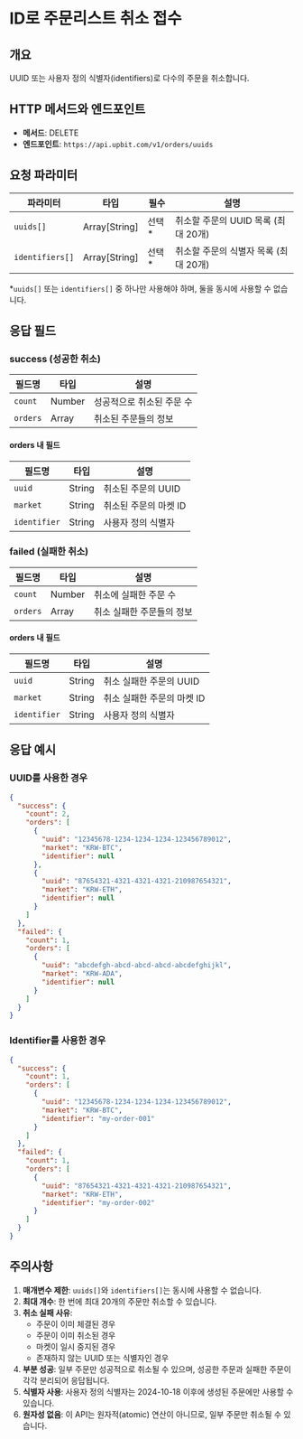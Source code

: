 # ID로 주문리스트 취소 접수

## 개요
UUID 또는 사용자 정의 식별자(identifiers)로 다수의 주문을 취소합니다.

## HTTP 메서드와 엔드포인트
- **메서드**: DELETE
- **엔드포인트**: `https://api.upbit.com/v1/orders/uuids`

## 요청 파라미터

| 파라미터 | 타입 | 필수 | 설명 |
|---------|-----|-----|------|
| `uuids[]` | Array[String] | 선택* | 취소할 주문의 UUID 목록 (최대 20개) |
| `identifiers[]` | Array[String] | 선택* | 취소할 주문의 식별자 목록 (최대 20개) |

*`uuids[]` 또는 `identifiers[]` 중 하나만 사용해야 하며, 둘을 동시에 사용할 수 없습니다.

## 응답 필드

### success (성공한 취소)
| 필드명 | 타입 | 설명 |
|--------|-----|------|
| `count` | Number | 성공적으로 취소된 주문 수 |
| `orders` | Array | 취소된 주문들의 정보 |

#### orders 내 필드
| 필드명 | 타입 | 설명 |
|--------|-----|------|
| `uuid` | String | 취소된 주문의 UUID |
| `market` | String | 취소된 주문의 마켓 ID |
| `identifier` | String | 사용자 정의 식별자 |

### failed (실패한 취소)
| 필드명 | 타입 | 설명 |
|--------|-----|------|
| `count` | Number | 취소에 실패한 주문 수 |
| `orders` | Array | 취소 실패한 주문들의 정보 |

#### orders 내 필드
| 필드명 | 타입 | 설명 |
|--------|-----|------|
| `uuid` | String | 취소 실패한 주문의 UUID |
| `market` | String | 취소 실패한 주문의 마켓 ID |
| `identifier` | String | 사용자 정의 식별자 |

## 응답 예시

### UUID를 사용한 경우
```json
{
  "success": {
    "count": 2,
    "orders": [
      {
        "uuid": "12345678-1234-1234-1234-123456789012",
        "market": "KRW-BTC",
        "identifier": null
      },
      {
        "uuid": "87654321-4321-4321-4321-210987654321",
        "market": "KRW-ETH",
        "identifier": null
      }
    ]
  },
  "failed": {
    "count": 1,
    "orders": [
      {
        "uuid": "abcdefgh-abcd-abcd-abcd-abcdefghijkl",
        "market": "KRW-ADA",
        "identifier": null
      }
    ]
  }
}
```

### Identifier를 사용한 경우
```json
{
  "success": {
    "count": 1,
    "orders": [
      {
        "uuid": "12345678-1234-1234-1234-123456789012",
        "market": "KRW-BTC",
        "identifier": "my-order-001"
      }
    ]
  },
  "failed": {
    "count": 1,
    "orders": [
      {
        "uuid": "87654321-4321-4321-4321-210987654321",
        "market": "KRW-ETH",
        "identifier": "my-order-002"
      }
    ]
  }
}
```

## 주의사항

1. **매개변수 제한**: `uuids[]`와 `identifiers[]`는 동시에 사용할 수 없습니다.
2. **최대 개수**: 한 번에 최대 20개의 주문만 취소할 수 있습니다.
3. **취소 실패 사유**:
   - 주문이 이미 체결된 경우
   - 주문이 이미 취소된 경우
   - 마켓이 일시 중지된 경우
   - 존재하지 않는 UUID 또는 식별자인 경우
4. **부분 성공**: 일부 주문만 성공적으로 취소될 수 있으며, 성공한 주문과 실패한 주문이 각각 분리되어 응답됩니다.
5. **식별자 사용**: 사용자 정의 식별자는 2024-10-18 이후에 생성된 주문에만 사용할 수 있습니다.
6. **원자성 없음**: 이 API는 원자적(atomic) 연산이 아니므로, 일부 주문만 취소될 수 있습니다.